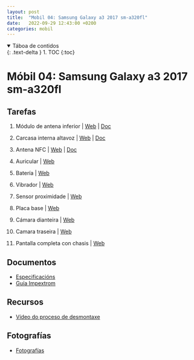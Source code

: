 ```yaml
---
layout: post
title:  "Mobil 04: Samsung Galaxy a3 2017 sm-a320fl"
date:   2022-09-29 12:43:00 +0200
categories: mobil
---
```


<details open markdown="block">
  <summary>
    Táboa de contidos
  </summary>
  {: .text-delta }
1. TOC
{:toc}
</details>


# Móbil 04: Samsung Galaxy a3 2017 sm-a320fl

## Tarefas
1.  Módulo de antena inferior | [Web](https://www.nadiemellamagallina.com/es/manuales/smartphones-1/samsung-4/samsung-galaxy-a3-2017-565/m-dulo-de-antena-inferior-4326) | [Doc]({{site.baseurl}}/taller/mobiles/04/01_-m-dulo-de-antena-inferior.pdf)

2.  Carcasa interna altavoz | [Web](https://www.nadiemellamagallina.com/es/manuales/smartphones-1/samsung-4/samsung-galaxy-a3-2017-565/carcasa-interna-con-altavoz-43246) | [Doc]({{site.baseurl}}/taller/mobiles/04/02_carcasa_interna_altavoz.pdf)

3.  Antena NFC | [Web](https://www.nadiemellamagallina.com/es/manuales/smartphones-1/samsung-4/samsung-galaxy-a3-2017-565/antena-nfc-4319) | [Doc]({{site.baseurl}}/taller/mobiles/04/03_äntena_nfc.pdf)

4. Auricular | [Web](https://www.nadiemellamagallina.com/es/manuales/smartphones-1/samsung-4/samsung-galaxy-a3-2017-565/)

5. Batería | [Web](https://www.nadiemellamagallina.com/es/manuales/smartphones-1/samsung-4/samsung-galaxy-a3-2017-565/bater-a-4321)

6. Vibrador | [Web](https://www.nadiemellamagallina.com/es/manuales/smartphones-1/samsung-4/samsung-galaxy-a3-2017-565/vibrador-4333)

7. Sensor proximidade | [Web](https://www.nadiemellamagallina.com/es/manuales/smartphones-1/samsung-4/samsung-galaxy-a3-2017-565/sensor-de-proximidad-4331)

8. Placa base | [Web](https://www.nadiemellamagallina.com/es/manuales/smartphones-1/samsung-4/samsung-galaxy-a3-2017-565/placa-base-4328)

9. Cámara dianteira | [Web](https://www.nadiemellamagallina.com/es/manuales/smartphones-1/samsung-4/samsung-galaxy-a3-2017-565/c-mara-delantera-4322)

10. Camara traseira | [Web](https://www.nadiemellamagallina.com/es/manuales/smartphones-1/samsung-4/samsung-galaxy-a3-2017-565/c-mara-trasera-4323)

11. Pantalla completa con chasis | [Web](https://www.nadiemellamagallina.com/es/manuales/smartphones-1/samsung-4/samsung-galaxy-a3-2017-565/pantalla-completa-con-chasis-4334)

## Documentos
* [Especificacións](https://www.movilcelular.es/especificaciones/samsung/galaxy-a3-2017/sm-a320fl/)
* [Guía Impextrom](https://www.nadiemellamagallina.com/es/manuales/smartphones-1/samsung-4/samsung-galaxy-a3-2017-565/pantalla-completa-con-chasis-4334)


## Recursos
 - [Vídeo do proceso de desmontaxe]( https://www.youtube.com/watch?v=fAKM-YgE8Zs&ab_channel=MovilOne)


## Fotografías

 * [Fotografías]({{site.baseurl}}/taller/mobil/04/fotos/fotos.pdf)